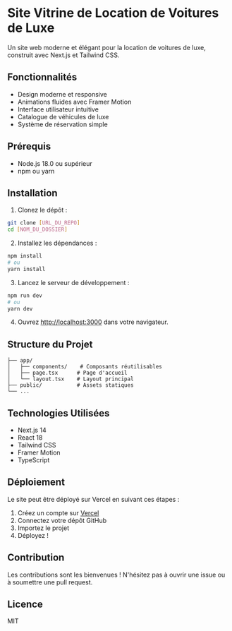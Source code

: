 # Site Vitrine de Location de Voitures de Luxe

Un site web moderne et élégant pour la location de voitures de luxe, construit avec Next.js et Tailwind CSS.

## Fonctionnalités

- Design moderne et responsive
- Animations fluides avec Framer Motion
- Interface utilisateur intuitive
- Catalogue de véhicules de luxe
- Système de réservation simple

## Prérequis

- Node.js 18.0 ou supérieur
- npm ou yarn

## Installation

1. Clonez le dépôt :
```bash
git clone [URL_DU_REPO]
cd [NOM_DU_DOSSIER]
```

2. Installez les dépendances :
```bash
npm install
# ou
yarn install
```

3. Lancez le serveur de développement :
```bash
npm run dev
# ou
yarn dev
```

4. Ouvrez [http://localhost:3000](http://localhost:3000) dans votre navigateur.

## Structure du Projet

```
├── app/
│   ├── components/    # Composants réutilisables
│   ├── page.tsx      # Page d'accueil
│   └── layout.tsx    # Layout principal
├── public/           # Assets statiques
└── ...
```

## Technologies Utilisées

- Next.js 14
- React 18
- Tailwind CSS
- Framer Motion
- TypeScript

## Déploiement

Le site peut être déployé sur Vercel en suivant ces étapes :

1. Créez un compte sur [Vercel](https://vercel.com)
2. Connectez votre dépôt GitHub
3. Importez le projet
4. Déployez !

## Contribution

Les contributions sont les bienvenues ! N'hésitez pas à ouvrir une issue ou à soumettre une pull request.

## Licence

MIT 